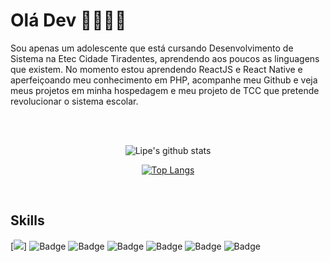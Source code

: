 # Olá Dev 👨🏻‍💻🤙

<p>Sou apenas um adolescente que está cursando Desenvolvimento de Sistema na Etec Cidade Tiradentes, aprendendo aos poucos as linguagens que existem. No momento estou aprendendo ReactJS e React Native e aperfeiçoando meu conhecimento em PHP, acompanhe meu Github e veja meus projetos em minha hospedagem e meu projeto de TCC que pretende revolucionar o sistema escolar.</p>
<br/>

<br/>
 
<div align="center">


 ![Lipe's github stats](https://github-readme-stats.vercel.app/api?username=Felipis&show_icons=true&theme=material-palenight)
 
 [![Top Langs](https://github-readme-stats.vercel.app/api/top-langs/?username=Felipis&langs_count=10&layout=compact&theme=material-palenight)](https://github.com/Felipis/github-readme-stats)
 
 <br/>
 </div>
 
 ## Skills
 [<img src="https://img.shields.io/badge/MySQL-005C84?style=for-the-badge&logo=mysql&logoColor=white"/>]
 ![Badge](https://img.shields.io/static/v1?label=&message=HTML&color=e74c3c&style=for-the-badge)
 ![Badge](https://img.shields.io/static/v1?label=&message=CSS&color=3498db&style=for-the-badge)
 ![Badge](https://img.shields.io/static/v1?label=&message=SQL&color=2c3e50&style=for-the-badge)
 ![Badge](https://img.shields.io/static/v1?label=&message=JS&color=9b59b6&style=for-the-badge)
 ![Badge](https://img.shields.io/static/v1?label=&message=REACTJS&color=9b59b6&style=for-the-badge)
 ![Badge](https://img.shields.io/static/v1?label=&message=REACTNATIVE&color=9b59b6&style=for-the-badge)
 
